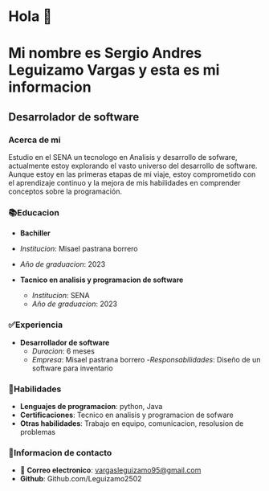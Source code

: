 # Hola 👋
# Mi nombre es Sergio Andres Leguizamo Vargas y esta es mi informacion
## Desarrolador de software
### Acerca de mi
Estudio en el SENA un tecnologo en Analisis y desarrollo de sofware, actualmente estoy explorando el vasto universo del desarrollo de software. Aunque estoy en las primeras etapas de mi viaje, estoy comprometido con el aprendizaje continuo y la mejora de mis habilidades en comprender conceptos sobre la programación.

### 📚Educacion 
- **Bachiller**
 - *Institucion*: Misael pastrana borrero
 - *Año de graduacion*: 2023
 
 - **Tacnico en analisis y programacion de software**
   - *Institucion*: SENA
   - *Año de graduacion*: 2023
     
### ✅Experiencia
- **Desarrollador de software**
  - *Duracion*: 6 meses
  - *Empresa*: Misael pastrana borrero
  -*Responsabilidades*: Diseño de  un software para inventario

### 💪Habilidades
- **Lenguajes de programacion**: python, Java
- **Certificaciones**: Tecnico en analisis y programacion de sofware
- **Otras habilidades**: Trabajo en equipo, comunicacion, resolusion de problemas
### 📱Informacion de contacto
- 📧 **Correo electronico**: vargasleguizamo95@gmail.com
- **Github**: Github.com/Leguizamo2502

